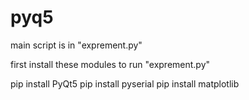 # pyq5

main script is in "exprement.py"

first install these modules to run "exprement.py"

pip install PyQt5
pip install pyserial
pip install matplotlib
